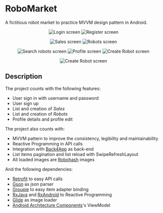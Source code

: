 # RoboMarket

A fictitious robot market to practice MVVM design pattern in Android.

<p align="center">
  <img src="img/screen1.png" alt="Login screen"/>
  <img src="img/screen2.png" alt="Register screen"/>
</p>

<p align="center">
  <img src="img/screen3.png" alt="Sales screen"/>
  <img src="img/screen4.png" alt="Robots screen"/>
</p>

<p align="center">
  <img src="img/screen5.png" alt="Search robots screen"/>
  <img src="img/screen6.png" alt="Profile screen"/>
  <img src="img/screen7.png" alt="Create Robot screen"/>
</p>

<p align="center">
  <img src="img/screen7.png" alt="Create Robot screen"/>
</p>

## Description

The project counts with the following features:
- User sign in with username and password
- User sign up
- List and creation of *Sales*
- List and creation of *Robots*
- Profile details and profile edit

The project also counts with:
- MVVM pattern to improve the consistency, legibility and maintainability
- Reactive Programming in API calls
- Integration with [Back4App](https://back4app.com) as back-end
- List items pagination and list reload with SwipeRefreshLayout
- All loaded images are [Robohash](https://robohash.org/) images

And the following dependencies:
- [Retrofit](http://square.github.io/retrofit/) to easy API calls
- [Gson](https://github.com/square/retrofit/tree/master/retrofit-converters/gson) as json parser
- [Groupie](https://github.com/Genius/genius-groupie) to easy item adapter binding
- [RxJava](https://github.com/ReactiveX/RxJava) and [RxAndroid](https://github.com/ReactiveX/RxAndroid) to Reactive Programming
- [Glide](https://github.com/bumptech/glide) as image loader
- [Android Architecture Components](https://developer.android.com/topic/libraries/architecture/)'s ViewModel
